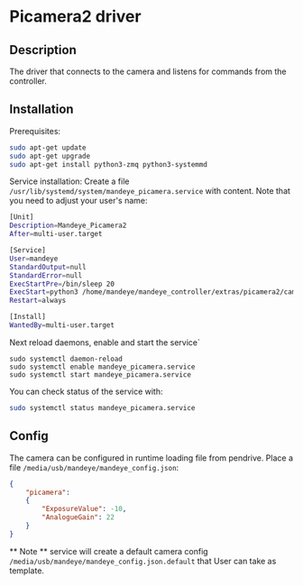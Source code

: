 # Picamera2 driver


## Description
The driver that connects to the camera and listens for commands from the controller.

## Installation

Prerequisites:
```bash
sudo apt-get update
sudo apt-get upgrade
sudo apt-get install python3-zmq python3-systemmd
```

Service installation:
Create a file `/usr/lib/systemd/system/mandeye_picamera.service` with content.
Note that you need to adjust your user's name:

```bash
[Unit]
Description=Mandeye_Picamera2
After=multi-user.target

[Service]
User=mandeye
StandardOutput=null
StandardError=null
ExecStartPre=/bin/sleep 20
ExecStart=python3 /home/mandeye/mandeye_controller/extras/picamera2/camera.py 
Restart=always

[Install]
WantedBy=multi-user.target

```

Next reload daemons, enable and start the service`
```
sudo systemctl daemon-reload
sudo systemctl enable mandeye_picamera.service
sudo systemctl start mandeye_picamera.service
```
You can check status of the service with:
```bash
sudo systemctl status mandeye_picamera.service
```

## Config
The camera can be configured in runtime loading file from pendrive.
Place a file `/media/usb/mandeye/mandeye_config.json`:
```json
{
    "picamera":
    {
        "ExposureValue": -10,
        "AnalogueGain": 22
    }    
}
```
** Note ** service will create a default camera config `/media/usb/mandeye/mandeye_config.json.default` that User can take as template.


